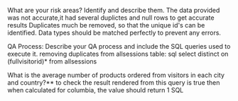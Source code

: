 What are your risk areas? Identify and describe them.
The data provided was not accurate,it had several duplictes and null rows
to get accurate results Duplicates much be removed, so that the unique id's can be identified.
Data types should be matched perfectly to prevent any errors.


QA Process:
Describe your QA process and include the SQL queries used to execute it.
removing duplicates from allsessions table:
sql 
select distinct on (fullvisitorid)*
from allsessions

 What is the average number of products ordered from visitors in each city and country?**
to check the result rendered from this query is true then when calculated for columbia, the value should return 1
SQL 



